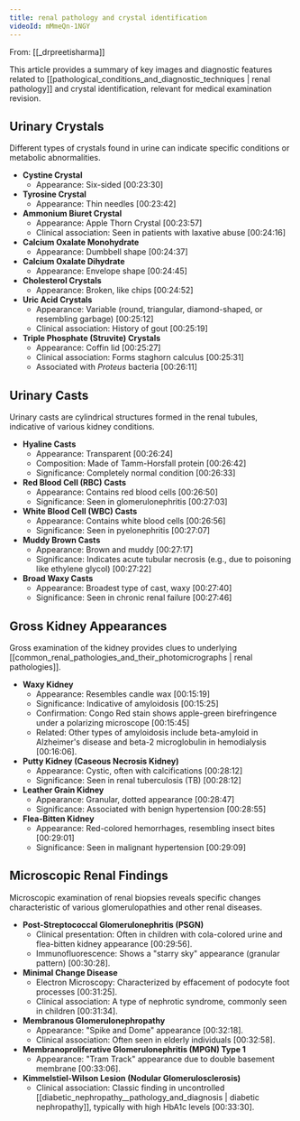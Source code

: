 ```yaml
---
title: renal pathology and crystal identification
videoId: mMmeQn-1NGY
---
```


From: [[_drpreetisharma]] <br/> 

This article provides a summary of key images and diagnostic features related to [[pathological_conditions_and_diagnostic_techniques | renal pathology]] and crystal identification, relevant for medical examination revision.

## Urinary Crystals

Different types of crystals found in urine can indicate specific conditions or metabolic abnormalities.

*   **Cystine Crystal**
    *   Appearance: Six-sided <a class="yt-timestamp" data-t="00:23:30">[00:23:30]</a>
*   **Tyrosine Crystal**
    *   Appearance: Thin needles <a class="yt-timestamp" data-t="00:23:42">[00:23:42]</a>
*   **Ammonium Biuret Crystal**
    *   Appearance: Apple Thorn Crystal <a class="yt-timestamp" data-t="00:23:57">[00:23:57]</a>
    *   Clinical association: Seen in patients with laxative abuse <a class="yt-timestamp" data-t="00:24:16">[00:24:16]</a>
*   **Calcium Oxalate Monohydrate**
    *   Appearance: Dumbbell shape <a class="yt-timestamp" data-t="00:24:37">[00:24:37]</a>
*   **Calcium Oxalate Dihydrate**
    *   Appearance: Envelope shape <a class="yt-timestamp" data-t="00:24:45">[00:24:45]</a>
*   **Cholesterol Crystals**
    *   Appearance: Broken, like chips <a class="yt-timestamp" data-t="00:24:52">[00:24:52]</a>
*   **Uric Acid Crystals**
    *   Appearance: Variable (round, triangular, diamond-shaped, or resembling garbage) <a class="yt-timestamp" data-t="00:25:12">[00:25:12]</a>
    *   Clinical association: History of gout <a class="yt-timestamp" data-t="00:25:19">[00:25:19]</a>
*   **Triple Phosphate (Struvite) Crystals**
    *   Appearance: Coffin lid <a class="yt-timestamp" data-t="00:25:27">[00:25:27]</a>
    *   Clinical association: Forms staghorn calculus <a class="yt-timestamp" data-t="00:25:31">[00:25:31]</a>
    *   Associated with *Proteus* bacteria <a class="yt-timestamp" data-t="00:26:11">[00:26:11]</a>

## Urinary Casts

Urinary casts are cylindrical structures formed in the renal tubules, indicative of various kidney conditions.

*   **Hyaline Casts**
    *   Appearance: Transparent <a class="yt-timestamp" data-t="00:26:24">[00:26:24]</a>
    *   Composition: Made of Tamm-Horsfall protein <a class="yt-timestamp" data-t="00:26:42">[00:26:42]</a>
    *   Significance: Completely normal condition <a class="yt-timestamp" data-t="00:26:33">[00:26:33]</a>
*   **Red Blood Cell (RBC) Casts**
    *   Appearance: Contains red blood cells <a class="yt-timestamp" data-t="00:26:50">[00:26:50]</a>
    *   Significance: Seen in glomerulonephritis <a class="yt-timestamp" data-t="00:27:03">[00:27:03]</a>
*   **White Blood Cell (WBC) Casts**
    *   Appearance: Contains white blood cells <a class="yt-timestamp" data-t="00:26:56">[00:26:56]</a>
    *   Significance: Seen in pyelonephritis <a class="yt-timestamp" data-t="00:27:07">[00:27:07]</a>
*   **Muddy Brown Casts**
    *   Appearance: Brown and muddy <a class="yt-timestamp" data-t="00:27:17">[00:27:17]</a>
    *   Significance: Indicates acute tubular necrosis (e.g., due to poisoning like ethylene glycol) <a class="yt-timestamp" data-t="00:27:22">[00:27:22]</a>
*   **Broad Waxy Casts**
    *   Appearance: Broadest type of cast, waxy <a class="yt-timestamp" data-t="00:27:40">[00:27:40]</a>
    *   Significance: Seen in chronic renal failure <a class="yt-timestamp" data-t="00:27:46">[00:27:46]</a>

## Gross Kidney Appearances

Gross examination of the kidney provides clues to underlying [[common_renal_pathologies_and_their_photomicrographs | renal pathologies]].

*   **Waxy Kidney**
    *   Appearance: Resembles candle wax <a class="yt-timestamp" data-t="00:15:19">[00:15:19]</a>
    *   Significance: Indicative of amyloidosis <a class="yt-timestamp" data-t="00:15:25">[00:15:25]</a>
    *   Confirmation: Congo Red stain shows apple-green birefringence under a polarizing microscope <a class="yt-timestamp" data-t="00:15:45">[00:15:45]</a>
    *   Related: Other types of amyloidosis include beta-amyloid in Alzheimer's disease and beta-2 microglobulin in hemodialysis <a class="yt-timestamp" data-t="00:16:06">[00:16:06]</a>.
*   **Putty Kidney (Caseous Necrosis Kidney)**
    *   Appearance: Cystic, often with calcifications <a class="yt-timestamp" data-t="00:28:12">[00:28:12]</a>
    *   Significance: Seen in renal tuberculosis (TB) <a class="yt-timestamp" data-t="00:28:12">[00:28:12]</a>
*   **Leather Grain Kidney**
    *   Appearance: Granular, dotted appearance <a class="yt-timestamp" data-t="00:28:47">[00:28:47]</a>
    *   Significance: Associated with benign hypertension <a class="yt-timestamp" data-t="00:28:55">[00:28:55]</a>
*   **Flea-Bitten Kidney**
    *   Appearance: Red-colored hemorrhages, resembling insect bites <a class="yt-timestamp" data-t="00:29:01">[00:29:01]</a>
    *   Significance: Seen in malignant hypertension <a class="yt-timestamp" data-t="00:29:09">[00:29:09]</a>

## Microscopic Renal Findings

Microscopic examination of renal biopsies reveals specific changes characteristic of various glomerulopathies and other renal diseases.

*   **Post-Streptococcal Glomerulonephritis (PSGN)**
    *   Clinical presentation: Often in children with cola-colored urine and flea-bitten kidney appearance <a class="yt-timestamp" data-t="00:29:56">[00:29:56]</a>.
    *   Immunofluorescence: Shows a "starry sky" appearance (granular pattern) <a class="yt-timestamp" data-t="00:30:28">[00:30:28]</a>.
*   **Minimal Change Disease**
    *   Electron Microscopy: Characterized by effacement of podocyte foot processes <a class="yt-timestamp" data-t="00:31:25">[00:31:25]</a>.
    *   Clinical association: A type of nephrotic syndrome, commonly seen in children <a class="yt-timestamp" data-t="00:31:34">[00:31:34]</a>.
*   **Membranous Glomerulonephropathy**
    *   Appearance: "Spike and Dome" appearance <a class="yt-timestamp" data-t="00:32:18">[00:32:18]</a>.
    *   Clinical association: Often seen in elderly individuals <a class="yt-timestamp" data-t="00:32:58">[00:32:58]</a>.
*   **Membranoproliferative Glomerulonephritis (MPGN) Type 1**
    *   Appearance: "Tram Track" appearance due to double basement membrane <a class="yt-timestamp" data-t="00:33:06">[00:33:06]</a>.
*   **Kimmelstiel-Wilson Lesion (Nodular Glomerulosclerosis)**
    *   Clinical association: Classic finding in uncontrolled [[diabetic_nephropathy__pathology_and_diagnosis | diabetic nephropathy]], typically with high HbA1c levels <a class="yt-timestamp" data-t="00:33:30">[00:33:30]</a>.